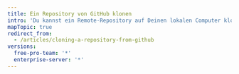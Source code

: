 ```yaml
---
title: Ein Repository von GitHub klonen
intro: 'Du kannst ein Remote-Repository auf Deinen lokalen Computer klonen. Wenn dabei Fehler auftreten, gibt es einige gängige Lösungen zur Fehlerbehebung.'
mapTopic: true
redirect_from:
  - /articles/cloning-a-repository-from-github
versions:
  free-pro-team: '*'
  enterprise-server: '*'
---
```


